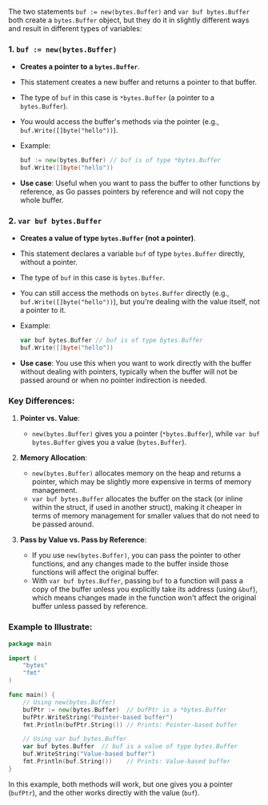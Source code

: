 The two statements `buf := new(bytes.Buffer)` and `var buf bytes.Buffer` both create a `bytes.Buffer` object, but they do it in slightly different ways and result in different types of variables:

### 1. `buf := new(bytes.Buffer)`
- **Creates a pointer to a `bytes.Buffer`**.
- This statement creates a new buffer and returns a pointer to that buffer.
- The type of `buf` in this case is `*bytes.Buffer` (a pointer to a `bytes.Buffer`).
- You would access the buffer's methods via the pointer (e.g., `buf.Write([]byte("hello"))`).
- Example:
  ```go
  buf := new(bytes.Buffer) // buf is of type *bytes.Buffer
  buf.Write([]byte("hello"))
  ```

- **Use case**: Useful when you want to pass the buffer to other functions by reference, as Go passes pointers by reference and will not copy the whole buffer.

### 2. `var buf bytes.Buffer`
- **Creates a value of type `bytes.Buffer` (not a pointer)**.
- This statement declares a variable `buf` of type `bytes.Buffer` directly, without a pointer.
- The type of `buf` in this case is `bytes.Buffer`.
- You can still access the methods on `bytes.Buffer` directly (e.g., `buf.Write([]byte("hello"))`), but you're dealing with the value itself, not a pointer to it.
- Example:
  ```go
  var buf bytes.Buffer // buf is of type bytes.Buffer
  buf.Write([]byte("hello"))
  ```

- **Use case**: You use this when you want to work directly with the buffer without dealing with pointers, typically when the buffer will not be passed around or when no pointer indirection is needed.

### Key Differences:
1. **Pointer vs. Value**:
   - `new(bytes.Buffer)` gives you a pointer (`*bytes.Buffer`), while `var buf bytes.Buffer` gives you a value (`bytes.Buffer`).

2. **Memory Allocation**:
   - `new(bytes.Buffer)` allocates memory on the heap and returns a pointer, which may be slightly more expensive in terms of memory management.
   - `var buf bytes.Buffer` allocates the buffer on the stack (or inline within the struct, if used in another struct), making it cheaper in terms of memory management for smaller values that do not need to be passed around.

3. **Pass by Value vs. Pass by Reference**:
   - If you use `new(bytes.Buffer)`, you can pass the pointer to other functions, and any changes made to the buffer inside those functions will affect the original buffer.
   - With `var buf bytes.Buffer`, passing `buf` to a function will pass a copy of the buffer unless you explicitly take its address (using `&buf`), which means changes made in the function won't affect the original buffer unless passed by reference.

### Example to Illustrate:

```go
package main

import (
	"bytes"
	"fmt"
)

func main() {
	// Using new(bytes.Buffer)
	bufPtr := new(bytes.Buffer)  // bufPtr is a *bytes.Buffer
	bufPtr.WriteString("Pointer-based buffer")
	fmt.Println(bufPtr.String()) // Prints: Pointer-based buffer

	// Using var buf bytes.Buffer
	var buf bytes.Buffer  // buf is a value of type bytes.Buffer
	buf.WriteString("Value-based buffer")
	fmt.Println(buf.String())    // Prints: Value-based buffer
}
```

In this example, both methods will work, but one gives you a pointer (`bufPtr`), and the other works directly with the value (`buf`).